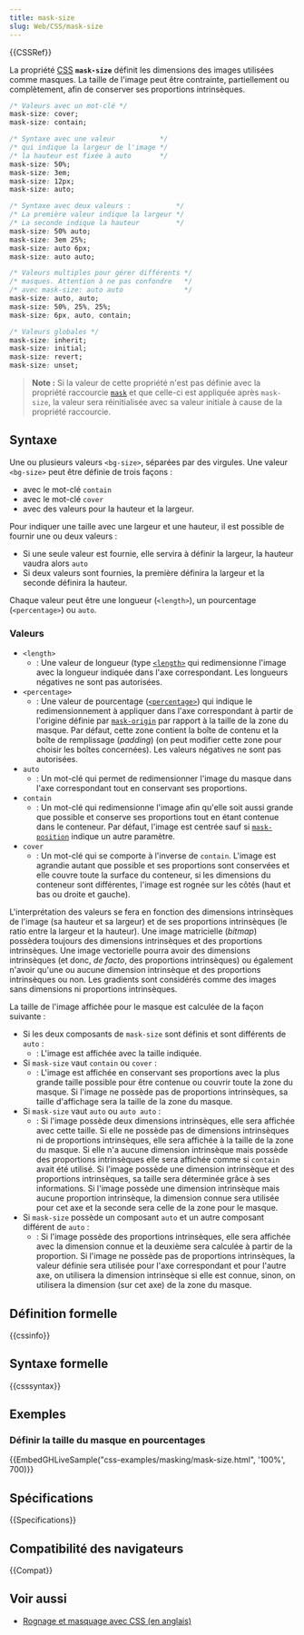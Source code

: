 ```yaml
---
title: mask-size
slug: Web/CSS/mask-size
---
```


{{CSSRef}}

La propriété [CSS](/fr/docs/Web/CSS) **`mask-size`** définit les dimensions des images utilisées comme masques. La taille de l'image peut être contrainte, partiellement ou complètement, afin de conserver ses proportions intrinsèques.

```css
/* Valeurs avec un mot-clé */
mask-size: cover;
mask-size: contain;

/* Syntaxe avec une valeur           */
/* qui indique la largeur de l'image */
/* la hauteur est fixée à auto       */
mask-size: 50%;
mask-size: 3em;
mask-size: 12px;
mask-size: auto;

/* Syntaxe avec deux valeurs :           */
/* La première valeur indique la largeur */
/* La seconde indique la hauteur         */
mask-size: 50% auto;
mask-size: 3em 25%;
mask-size: auto 6px;
mask-size: auto auto;

/* Valeurs multiples pour gérer différents */
/* masques. Attention à ne pas confondre   */
/* avec mask-size: auto auto               */
mask-size: auto, auto;
mask-size: 50%, 25%, 25%;
mask-size: 6px, auto, contain;

/* Valeurs globales */
mask-size: inherit;
mask-size: initial;
mask-size: revert;
mask-size: unset;
```

> **Note :** Si la valeur de cette propriété n'est pas définie avec la propriété raccourcie [`mask`](/fr/docs/Web/CSS/mask) et que celle-ci est appliquée après `mask-size`, la valeur sera réinitialisée avec sa valeur initiale à cause de la propriété raccourcie.

## Syntaxe

Une ou plusieurs valeurs `<bg-size>`, séparées par des virgules. Une valeur `<bg-size>` peut être définie de trois façons&nbsp;:

- avec le mot-clé `contain`
- avec le mot-clé `cover`
- avec des valeurs pour la hauteur et la largeur.

Pour indiquer une taille avec une largeur et une hauteur, il est possible de fournir une ou deux valeurs&nbsp;:

- Si une seule valeur est fournie, elle servira à définir la largeur, la hauteur vaudra alors `auto`
- Si deux valeurs sont fournies, la première définira la largeur et la seconde définira la hauteur.

Chaque valeur peut être une longueur (`<length>`), un pourcentage (`<percentage>`) ou `auto`.

### Valeurs

- `<length>`
  - : Une valeur de longueur (type [`<length>`](/fr/docs/Web/CSS/length) qui redimensionne l'image avec la longueur indiquée dans l'axe correspondant. Les longueurs négatives ne sont pas autorisées.
- `<percentage>`
  - : Une valeur de pourcentage ([`<percentage>`](/fr/docs/Web/CSS/percentage)) qui indique le redimensionnement à appliquer dans l'axe correspondant à partir de l'origine définie par [`mask-origin`](/fr/docs/Web/CSS/mask-origin) par rapport à la taille de la zone du masque. Par défaut, cette zone contient la boîte de contenu et la boîte de remplissage (<i lang="en">padding</i>) (on peut modifier cette zone pour choisir les boîtes concernées). Les valeurs négatives ne sont pas autorisées.
- `auto`
  - : Un mot-clé qui permet de redimensionner l'image du masque dans l'axe correspondant tout en conservant ses proportions.
- `contain`
  - : Un mot-clé qui redimensionne l'image afin qu'elle soit aussi grande que possible et conserve ses proportions tout en étant contenue dans le conteneur. Par défaut, l'image est centrée sauf si [`mask-position`](/fr/docs/Web/CSS/mask-position) indique un autre paramètre.
- `cover`
  - : Un mot-clé qui se comporte à l'inverse de `contain`. L'image est agrandie autant que possible et ses proportions sont conservées et elle couvre toute la surface du conteneur, si les dimensions du conteneur sont différentes, l'image est rognée sur les côtés (haut et bas ou droite et gauche).

L'interprétation des valeurs se fera en fonction des dimensions intrinsèques de l'image (sa hauteur et sa largeur) et de ses proportions intrinsèques (le ratio entre la largeur et la hauteur). Une image matricielle (<i lang="en">bitmap</i>) possèdera toujours des dimensions intrinsèques et des proportions intrinsèques. Une image vectorielle pourra avoir des dimensions intrinsèques (et donc, _de facto_, des proportions intrinsèques) ou également n'avoir qu'une ou aucune dimension intrinsèque et des proportions intrinsèques ou non. Les gradients sont considérés comme des images sans dimensions ni proportions intrinsèques.

La taille de l'image affichée pour le masque est calculée de la façon suivante&nbsp;:

- Si les deux composants de `mask-size` sont définis et sont différents de `auto`&nbsp;:
  - : L'image est affichée avec la taille indiquée.
- Si `mask-size` vaut `contain` ou `cover`&nbsp;:
  - : L'image est affichée en conservant ses proportions avec la plus grande taille possible pour être contenue ou couvrir toute la zone du masque. Si l'image ne possède pas de proportions intrinsèques, sa taille d'affichage sera la taille de la zone du masque.
- Si `mask-size` vaut `auto` ou `auto auto`&nbsp;:
  - : Si l'image possède deux dimensions intrinsèques, elle sera affichée avec cette taille. Si elle ne possède pas de dimensions intrinsèques ni de proportions intrinsèques, elle sera affichée à la taille de la zone du masque. Si elle n'a aucune dimension intrinsèque mais possède des proportions intrinsèques elle sera affichée comme si `contain` avait été utilisé. Si l'image possède une dimension intrinsèque et des proportions intrinsèques, sa taille sera déterminée grâce à ses informations. Si l'image possède une dimension intrinsèque mais aucune proportion intrinsèque, la dimension connue sera utilisée pour cet axe et la seconde sera celle de la zone pour le masque.
- Si `mask-size` possède un composant `auto` et un autre composant différent de `auto`&nbsp;:
  - : Si l'image possède des proportions intrinsèques, elle sera affichée avec la dimension connue et la deuxième sera calculée à partir de la proportion. Si l'image ne possède pas de proportions intrinsèques, la valeur définie sera utilisée pour l'axe correspondant et pour l'autre axe, on utilisera la dimension intrinsèque si elle est connue, sinon, on utilisera la dimension (sur cet axe) de la zone du masque.

## Définition formelle

{{cssinfo}}

## Syntaxe formelle

{{csssyntax}}

## Exemples

### Définir la taille du masque en pourcentages

{{EmbedGHLiveSample("css-examples/masking/mask-size.html", '100%', 700)}}

## Spécifications

{{Specifications}}

## Compatibilité des navigateurs

{{Compat}}

## Voir aussi

- [Rognage et masquage avec CSS (en anglais)](https://css-tricks.com/clipping-masking-css/)

